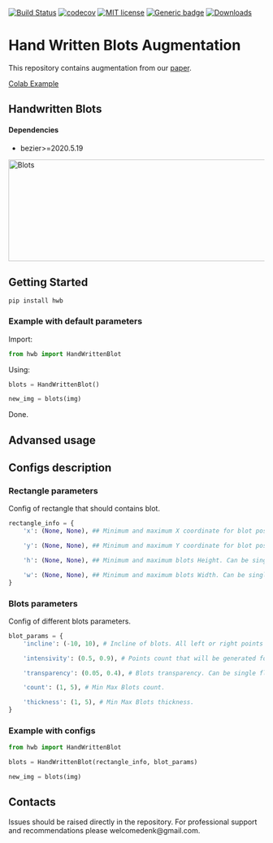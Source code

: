[![Build Status](https://app.travis-ci.com/TheDenk/hwb.svg?branch=main)](https://app.travis-ci.com/TheDenk/hwb)
[![codecov](https://codecov.io/gh/TheDenk/hwb/branch/main/graph/badge.svg?token=3r6EhqzwXz)](https://codecov.io/gh/TheDenk/hwb)
[![MIT license](https://img.shields.io/badge/License-MIT-blue.svg)](https://lbesson.mit-license.org/)
[![Generic badge](https://img.shields.io/badge/python-3.6|3.7|3.8-blue.svg)](https://shields.io/)
[![Downloads](https://static.pepy.tech/badge/hwb)](https://pepy.tech/project/hwb)

# Hand Written Blots Augmentation
This repository contains augmentation from our <a href="https://arxiv.org/pdf/2108.11667v1.pdf">paper</a>.  

<a href="https://github.com/TheDenk/hwb/blob/main/examples/blots_example.ipynb">Colab Example</a>  


## Handwritten Blots
#### Dependencies  
- bezier>=2020.5.19 

<p>
<img src="images/blots.png" width="600" height="200" title="Blots"/> 
</p> 

## Getting Started
    pip install hwb  

### Example with default parameters  

  Import:  
```python
from hwb import HandWrittenBlot
```
  Using:  
```python
blots = HandWrittenBlot()

new_img = blots(img) 
```
  Done.
 
## Advansed usage 

## Configs description   
### Rectangle parameters  

<p>Config of rectangle that should contains blot.</p>  

```python
rectangle_info = {
    'x': (None, None), ## Minimum and maximum X coordinate for blot position. Can be single int value.

    'y': (None, None), ## Minimum and maximum Y coordinate for blot position. Can be single int value.

    'h': (None, None), ## Minimum and maximum blots Height. Can be single int value.  

    'w': (None, None), ## Minimum and maximum blots Width. Can be single int value. 
}
```
  
### Blots parameters
<p>Config of different blots parameters.</p>  
  
```python 
blot_params = {
    'incline': (-10, 10), # Incline of blots. All left or right points of blot will be shifted on this value. Can be single int value.

    'intensivity': (0.5, 0.9), # Points count that will be generated for blots. Can be single float value (0, 1).

    'transparency': (0.05, 0.4), # Blots transparency. Can be single float value (0, 1).

    'count': (1, 5), # Min Max Blots count.

    'thickness': (1, 5), # Min Max Blots thickness.
}
```  
### Example with configs  

```python
from hwb import HandWrittenBlot

blots = HandWrittenBlot(rectangle_info, blot_params)

new_img = blots(img)
```

## Contacts
<p>Issues should be raised directly in the repository. For professional support and recommendations please <a>welcomedenk@gmail.com</a>.</p>
  
  

